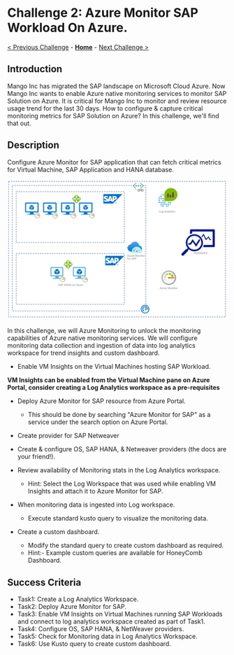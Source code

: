 # Challenge 2: Azure Monitor SAP Workload On Azure. 

[< Previous Challenge](./01-SAP-Auto-Deployment.md) - **[Home](../README.md)** - [Next Challenge >](./03-SAP-Security.md)

## Introduction

Mango Inc has migrated the SAP landscape on Microsoft Cloud Azure. Now Mango Inc wants to enable Azure native monitoring services to monitor SAP Solution on Azure. It is critical for Mango Inc to monitor and review resource usage trend for the last 30 days. How to configure & capture critical monitoring metrics for SAP Solution on Azure? In this challenge, we'll find that out.

## Description

Configure Azure Monitor for SAP application that can fetch critical metrics for Virtual Machine, SAP Application and HANA database.


![SAP ON Azure Monitoring](Images/Challenge2_Azure_Monitor_SAP_Architecture.png)


In this challenge, we will Azure Monitoring to unlock the monitoring capabilities of Azure native monitoring services. We will configure monitoring data collection and ingestion of data into log analytics workspace for trend insights and custom dashboard.

- Enable VM Insights on the Virtual Machines hosting SAP Workload.

**VM Insights can be enabled from the Virtual Machine pane on Azure Portal, consider creating a Log Analytics workspace as a pre-requisites**

- Deploy Azure Monitor for SAP resource from Azure Portal.
	- This should be done by searching "Azure Monitor for SAP" as a service under the search option on Azure Portal.
- Create provider for SAP Netweaver  
- Create & configure OS, SAP HANA, & Netweaver providers (the docs are your friend!).
 
- Review availability of Monitoring stats in the Log Analytics workspace.
	- Hint: Select the Log Workspace that was used while enabling VM Insights and attach it to Azure Monitor for SAP.
- When monitoring data is ingested into Log workspace.
	- Execute standard kusto query to visualize the monitoring data.
- Create a custom dashboard.
	- Modify the standard query to create custom dashboard as required.
	- Hint:- Example custom queries are available for HoneyComb Dashboard.

## Success Criteria

- Task1: Create a Log Analytics Workspace.
- Task2: Deploy Azure Monitor for SAP.
- Task3: Enable VM Insights on Virtual Machines running SAP Workloads and connect to log analytics workspace created as part of Task1.
- Task4: Configure OS, SAP HANA, & NetWeaver providers.
- Task5: Check for Monitoring data in Log Analytics Workspace.
- Task6: Use Kusto query to create custom dashboard.
